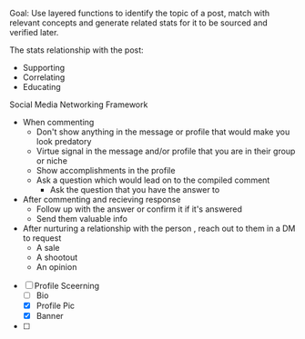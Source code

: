 Goal: Use layered functions to identify the topic of a post, match with relevant concepts and generate related stats for it to be sourced and verified later. 

The stats relationship with the post:

- Supporting
- Correlating
- Educating

Social Media Networking Framework 

- When commenting
    - Don't show anything in the message or profile that would make you look predatory
    - Virtue signal in the message and/or profile that you are in their group or niche
    - Show accomplishments in the profile
    - Ask a question which would lead on to the compiled comment
        - Ask the question that you have the answer to
- After commenting and recieving response
    - Follow up with the answer or confirm it if it's answered
    - Send them valuable info
- After nurturing a relationship with the person , reach out to them in a DM to request
    - A sale
    - A shootout
    - An opinion

- [ ]  Profile Sceerning
    - [ ]  Bio
    - [x]  Profile Pic
    - [x]  Banner
- [ ]
